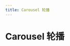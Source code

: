```yaml
---
title: Carousel 轮播
---
```

# Carousel 轮播 

<ClientOnly>
  <carousel-demo-cn></carousel-demo-cn>
</ClientOnly>

<carousel-attributes-cn></carousel-attributes-cn>
<carousel-item-attributes-cn></carousel-item-attributes-cn>